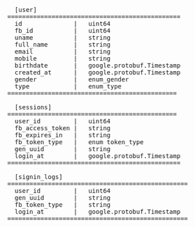 <pre>
  [user]
===============================================
  id              |   uint64
  fb_id           |   uint64
  uname           |   string
  full_name       |   string
  email           |   string
  mobile          |   string
  birthdate       |   google.protobuf.Timestamp
  created_at      |   google.protobuf.Timestamp
  gender          |   enum_gender
  type            |   enum_type
==============================================

  [sessions]
==============================================
  user_id         |   uint64
  fb_access_token |   string
  fb_expires_in   |   string
  fb_token_type   |   enum token_type
  gen_uuid        |   string
  login_at        |   google.protobuf.Timestamp
===============================================

  [signin_logs]
=================================================
  user_id         |   uint64
  gen_uuid        |   string
  fb_token_type   |   string
  login_at        |   google.protobuf.Timestamp
=================================================

</pre>